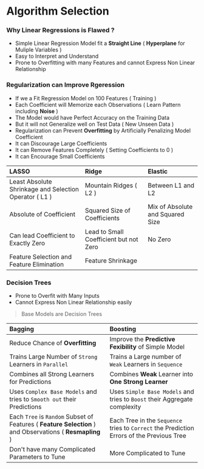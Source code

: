 # Algorithm Selection

### Why Linear Regressions is Flawed ?
- Simple Linear Regression Model fit a **Straight Line** ( **Hyperplane** for Muliple Variables ) 
- Easy to Interpret and Understand
- Prone to Overfitting with many Features and cannot Express Non Linear Relationship

### Regularization can Improve Rgeression
- If we a Fit Regression Model on 100 Features ( Training )
- Each Coefficient will Memorize each Observations ( Learn Pattern including **Noise** )
- The Model would have Perfect Accuracy on the Training Data 
- But it will not Generalize well on Test Data ( New Unseen Data )
- Regularization can Prevent **Overfitting** by Artificially Penalizing Model Coefficient
- It can Discourage Large Coefficients
- It can Remove Features Completely ( Setting Coefficients to 0 )
- It can Encourage Small Coefficients

LASSO | Ridge | Elastic
:--- | :--- | :---
Least Absolute Shrinkage and Selection Operator ( L1 ) | Mountain Ridges ( L2 ) | Between L1 and L2 
Absolute of Coefficient | Squared Size of Coefficients | Mix of Absolute and Squared Size
Can lead Coefficient to Exactly Zero | Lead to Small Coefficient but not Zero | No Zero 
Feature Selection and Feature Elimination | Feature Shrinkage


### Decision Trees
- Prone to Overfit with Many Inputs
- Cannot Express Non Linear Relationship easily

> Base Models are Decision Trees

Bagging | Boosting
:--- | :---
Reduce Chance of **Overfitting** | Improve the **Predictive Fexibility** of Simple Model
Trains Large Number of `Strong` Learners in `Parallel` | Trains a Large number of `Weak` Learners in `Sequence`
Combines all Strong Learners for Predictions | Combines **Weak** Learner into **One Strong Learner** 
Uses `Complex Base Models` and tries to `Smooth out` their Predictions | Uses `Simple Base Models` and tries to `Boost` their Aggregate complexity
Each `Tree` is `Random` Subset of Features ( **Feature Selection** ) and Observations ( **Resmapling** ) | Each Tree in the `Sequence` tries to `Correct` the Prediction Errors of the Previous Tree 
Don't have many Complicated Parameters to Tune | More Complicated to Tune
